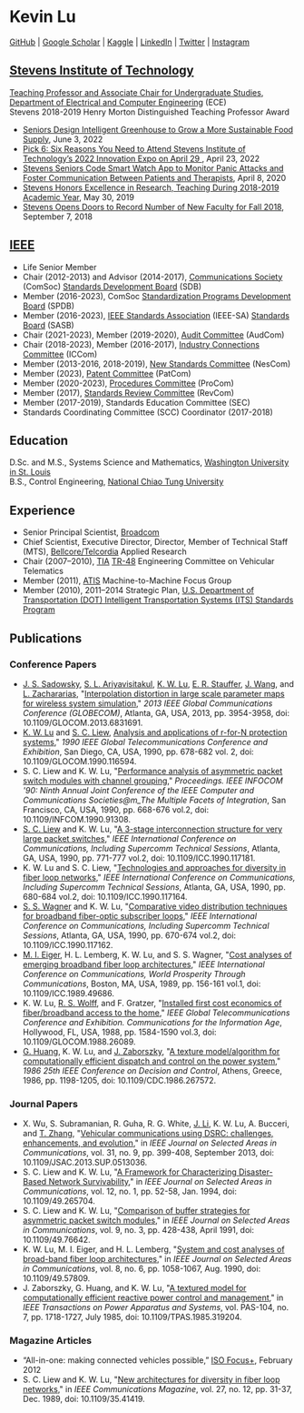 # Kevin Lu
[GitHub](https://github.com/kevinwlu) | 
[Google Scholar](https://scholar.google.com/citations?user=r3ktnhEAAAAJ) | 
[Kaggle](https://www.kaggle.com/kevinwlu) | 
[LinkedIn](https://www.linkedin.com/in/kevinwlu) | 
[Twitter](https://twitter.com/kevinwlu) |
[Instagram](https://www.instagram.com/kevinwenlu/)

## [Stevens Institute of Technology](https://www.stevens.edu/)
[Teaching Professor and Associate Chair for Undergraduate Studies](https://www.stevens.edu/profile/klu2),
[Department of Electrical and Computer Engineering](https://www.stevens.edu/school-engineering-science/departments/electrical-computer-engineering) (ECE) \
Stevens 2018-2019 Henry Morton Distinguished Teaching Professor Award
* [Seniors Design Intelligent Greenhouse to Grow a More Sustainable Food Supply](https://www.stevens.edu/news/seniors-design-intelligent-greenhouse-grow-more-sustainable-food-supply), June 3, 2022
* [Pick 6: Six Reasons You Need to Attend Stevens Institute of Technology’s 2022 Innovation Expo on April 29
](https://www.stevens.edu/news/pick-6-six-reasons-you-need-attend-stevens-institute-technologys-2022-innovation-expo-april-29), April 23, 2022
* [Stevens Seniors Code Smart Watch App to Monitor Panic Attacks and Foster Communication Between Patients and Therapists](https://www.stevens.edu/news/stevens-seniors-code-smart-watch-app-monitor-panic-attacks-and-foster-communication-between-patients), April 8, 2020
* [Stevens Honors Excellence in Research, Teaching During 2018-2019 Academic Year](https://www.stevens.edu/news/stevens-honors-excellence-research-teaching-during-2018-2019-academic-year), May 30, 2019
* [Stevens Opens Doors to Record Number of New Faculty for Fall 2018](https://www.stevens.edu/news/stevens-opens-doors-record-number-new-faculty-fall-2018), September 7, 2018

## [IEEE](https://www.ieee.org/)
* Life Senior Member
* Chair (2012-2013) and Advisor (2014-2017), [Communications Society](https://www.comsoc.org/) (ComSoc) [Standards Development Board](https://www.comsoc.org/about/boards/standards-development-board) (SDB)
* Member (2016-2023), ComSoc [Standardization Programs Development Board](https://www.comsoc.org/about/boards/standardization-programs-development-board) (SPDB)
* Member (2016-2023), [IEEE Standards Association](https://standards.ieee.org/) (IEEE-SA) [Standards Board](https://standards.ieee.org/about/sasb/) (SASB)
* Chair (2021-2023), Member (2019-2020), [Audit Committee](https://standards.ieee.org/about/sasb/audcom/) (AudCom)
* Chair (2018-2023), Member (2016-2017), [Industry Connections Committee](https://standards.ieee.org/about/bog/iccom/) (ICCom)
* Member (2013-2016, 2018-2019), [New Standards Committee](https://standards.ieee.org/about/sasb/nescom/) (NesCom)
* Member (2023), [Patent Committee](https://standards.ieee.org/about/sasb/patcom/) (PatCom)
* Member (2020-2023), [Procedures Committee](https://standards.ieee.org/about/sasb/procom/) (ProCom)
* Member (2017), [Standards Review Committee](https://standards.ieee.org/about/sasb/revcom/) (RevCom)
* Member (2017-2019), Standards Education Committee (SEC)
* Standards Coordinating Committee (SCC) Coordinator (2017-2018)

## Education
D.Sc. and M.S., Systems Science and Mathematics, [Washington University in St. Louis](https://wustl.edu/) \
B.S., Control Engineering, [National Chiao Tung University](https://en.nycu.edu.tw/)

## Experience
* Senior Principal Scientist, [Broadcom](https://www.broadcom.com/)
* Chief Scientist, Executive Director, Director, Member of Technical Staff (MTS), [Bellcore/Telcordia](https://en.wikipedia.org/wiki/Iconectiv) Applied Research
* Chair (2007–2010), [TIA](https://tiaonline.org/) [TR-48](https://tiaonline.org/standards-committees/tr-48/) Engineering Committee on Vehicular Telematics
* Member (2011), [ATIS](https://www.atis.org/) Machine-to-Machine Focus Group
* Member (2010), 2011–2014 Strategic Plan, [U.S. Department of Transportation (DOT) Intelligent Transportation Systems (ITS) Standards Program](https://www.standards.its.dot.gov/)

## Publications
### Conference Papers
* [J. S. Sadowsky](https://ieeexplore.ieee.org/author/38185179800), [S. L. Ariyavisitakul](https://ieeexplore.ieee.org/author/37349391000), [K. W. Lu](https://ieeexplore.ieee.org/author/37073296700), [E. R. Stauffer](https://ieeexplore.ieee.org/author/37296074200), [J. Wang](https://ieeexplore.ieee.org/author/37087155848), and [L. Zachararias](https://ieeexplore.ieee.org/author/37658945700), "[Interpolation distortion in large scale parameter maps for wireless system simulation](https://ieeexplore.ieee.org/document/6831691)," *2013 IEEE Global Communications Conference (GLOBECOM)*, Atlanta, GA, USA, 2013, pp. 3954-3958, doi: 10.1109/GLOCOM.2013.6831691.
* [K. W. Lu](https://ieeexplore.ieee.org/author/37365369600) and [S. C. Liew](https://www.ie.cuhk.edu.hk/people/soung.shtml), [Analysis and applications of r-for-N protection systems](https://ieeexplore.ieee.org/document/116594)," *1990 IEEE Global Telecommunications Conference and Exhibition*, San Diego, CA, USA, 1990, pp. 678-682 vol. 2, doi: 10.1109/GLOCOM.1990.116594.
* S. C. Liew and K. W. Lu, "[Performance analysis of asymmetric packet switch modules with channel grouping](https://ieeexplore.ieee.org/document/91308)," *Proceedings. IEEE INFOCOM '90: Ninth Annual Joint Conference of the IEEE Computer and Communications Societies@m_The Multiple Facets of Integration*, San Francisco, CA, USA, 1990, pp. 668-676 vol.2, doi: 10.1109/INFCOM.1990.91308.
* [S. C. Liew](https://ieeexplore.ieee.org/author/37279300600) and K. W. Lu, "[A 3-stage interconnection structure for very large packet switches](https://ieeexplore.ieee.org/document/117181)," *IEEE International Conference on Communications, Including Supercomm Technical Sessions*, Atlanta, GA, USA, 1990, pp. 771-777 vol.2, doi: 10.1109/ICC.1990.117181.
* K. W. Lu and S. C. Liew, "[Technologies and approaches for diversity in fiber loop networks](https://ieeexplore.ieee.org/document/117164)," *IEEE International Conference on Communications, Including Supercomm Technical Sessions*, Atlanta, GA, USA, 1990, pp. 680-684 vol.2, doi: 10.1109/ICC.1990.117164.
* [S. S. Wagner](https://www.peratonlabs.com/stuart-wagner.html) and K. W. Lu, "[Comparative video distribution techniques for broadband fiber-optic subscriber loops](https://ieeexplore.ieee.org/document/117162)," *IEEE International Conference on Communications, Including Supercomm Technical Sessions*, Atlanta, GA, USA, 1990, pp. 670-674 vol.2, doi: 10.1109/ICC.1990.117162.
* [M. I. Eiger](https://ieeexplore.ieee.org/author/37402318000), H. L. Lemberg,  K. W. Lu, and S. S. Wagner, "[Cost analyses of emerging broadband fiber loop architectures](https://ieeexplore.ieee.org/document/49686)," *IEEE International Conference on Communications, World Prosperity Through Communications*, Boston, MA, USA, 1989, pp. 156-161 vol.1, doi: 10.1109/ICC.1989.49686.
* K. W. Lu, [R. S. Wolff](https://www.montana.edu/rwolff/), and F. Gratzer, "[Installed first cost economics of fiber/broadband access to the home](https://ieeexplore.ieee.org/document/26089)," *IEEE Global Telecommunications Conference and Exhibition. Communications for the Information Age*, Hollywood, FL, USA, 1988, pp. 1584-1590 vol.3, doi: 10.1109/GLOCOM.1988.26089.
* [G. Huang](https://scholars.library.tamu.edu/vivo/display/n8800928d/), K. W. Lu, and [J. Zaborszky](https://www.nae.edu/28317/Dr-John-Zaborszky), "[A texture model/algorithm for computationally efficient dispatch and control on the power system](https://ieeexplore.ieee.org/abstract/document/4048961)," *1986 25th IEEE Conference on Decision and Control*, Athens, Greece, 1986, pp. 1198-1205, doi: 10.1109/CDC.1986.267572.

### Journal Papers
* X. Wu, S. Subramanian, R. Guha, R. G. White, [J. Li](https://ieeexplore.ieee.org/author/37715748500), K. W. Lu, A. Bucceri, and [T. Zhang](https://www.nist.gov/people/tao-zhang), "[Vehicular communications using DSRC: challenges, enhancements, and evolution](https://ieeexplore.ieee.org/document/6550885)," in *IEEE Journal on Selected Areas in Communications*, vol. 31, no. 9, pp. 399-408, September 2013, doi: 10.1109/JSAC.2013.SUP.0513036.
* S. C. Liew and K. W. Lu, "[A Framework for Characterizing Disaster-Based Network Survivability](https://ieeexplore.ieee.org/document/265704)," in *IEEE Journal on Selected Areas in Communications*, vol. 12, no. 1, pp. 52-58, Jan. 1994, doi: 10.1109/49.265704.
* S. C. Liew and K. W. Lu, "[Comparison of buffer strategies for asymmetric packet switch modules](https://ieeexplore.ieee.org/document/76642)," in *IEEE Journal on Selected Areas in Communications*, vol. 9, no. 3, pp. 428-438, April 1991, doi: 10.1109/49.76642.
* K. W. Lu, M. I. Eiger, and H. L. Lemberg, "[System and cost analyses of broad-band fiber loop architectures](https://ieeexplore.ieee.org/document/57809)," in *IEEE Journal on Selected Areas in Communications*, vol. 8, no. 6, pp. 1058-1067, Aug. 1990, doi: 10.1109/49.57809.
* J. Zaborszky, G. Huang, and K. W. Lu, "[A textured model for computationally efficient reactive power control and management](https://ieeexplore.ieee.org/document/4113290)," in *IEEE Transactions on Power Apparatus and Systems*, vol. PAS-104, no. 7, pp. 1718-1727, July 1985, doi: 10.1109/TPAS.1985.319204.

### Magazine Articles
* “All-in-one: making connected vehicles possible,” [ISO Focus+](https://www.iso.org/files/live/sites/isoorg/files/news/magazine/ISO%20Focus%2b%20(2010-2013)/en/2012/ISO%20Focus%2b%2c%20February%202012.pdf), February 2012
* S. C. Liew and K. W. Lu, "[New architectures for diversity in fiber loop networks](https://ieeexplore.ieee.org/document/41419)," in *IEEE Communications Magazine*, vol. 27, no. 12, pp. 31-37, Dec. 1989, doi: 10.1109/35.41419.
